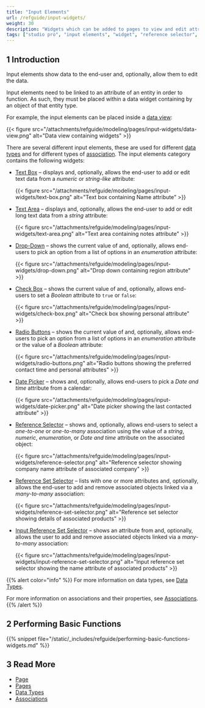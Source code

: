 ```yaml
---
title: "Input Elements"
url: /refguide/input-widgets/
weight: 30
description: "Widgets which can be added to pages to view and edit attributes of objects."
tags: ["studio pro", "input elements", "widget", "reference selector", "reference set", "association", "edit", "data input"]
---
```


## 1 Introduction

Input elements show data to the end-user and, optionally, allow them to edit the data.

Input elements need to be linked to an attribute of an entity in order to function. As such, they must be placed within a data widget containing by an object of that entity type.

For example, the input elements can be placed inside a [data view](/refguide/data-view/):

{{< figure src="/attachments/refguide/modeling/pages/input-widgets/data-view.png" alt="Data view containing widgets" >}}

There are several different input elements, these are used for different [data types](/refguide/data-types/) and for different types of [association](/refguide/associations/). The input elements category contains the following widgets:

* [Text Box](/refguide/text-box/) – displays and, optionally, allows the end-user to add or edit text data from a *numeric* or *string-like* attribute:

    {{< figure src="/attachments/refguide/modeling/pages/input-widgets/text-box.png" alt="Text box containing Name attribute" >}}

* [Text Area](/refguide/text-area/) – displays and, optionally, allows the end-user to add or edit long text data from a *string* attribute:

    {{< figure src="/attachments/refguide/modeling/pages/input-widgets/text-area.png" alt="Text area containing notes attribute" >}}

* [Drop-Down](/refguide/drop-down/) – shows the current value of and, optionally, allows end-users to pick an option from a list of options in an *enumeration* attribute:

    {{< figure src="/attachments/refguide/modeling/pages/input-widgets/drop-down.png" alt="Drop down containing region attribute" >}}

* [Check Box](/refguide/check-box/) – shows the current value of and, optionally, allows end-users to set a *Boolean* attribute to `true` or `false`:

    {{< figure src="/attachments/refguide/modeling/pages/input-widgets/check-box.png" alt="Check box showing personal attribute" >}}

* [Radio Buttons](/refguide/radio-buttons/) – shows the current value of and, optionally, allows end-users to pick an option from a list of options in an *enumeration* attribute or the value of a *Boolean* attribute:

    {{< figure src="/attachments/refguide/modeling/pages/input-widgets/radio-buttons.png" alt="Radio buttons showing the preferred contact time and personal attributes" >}}

* [Date Picker](/refguide/date-picker/) – shows and, optionally, allows end-users to pick a *Date and time* attribute from a calendar:

    {{< figure src="/attachments/refguide/modeling/pages/input-widgets/date-picker.png" alt="Date picker showing the last contacted attribute" >}}

* [Reference Selector](/refguide/reference-selector/) – shows and, optionally, allows end-users to select a *one-to-one* or *one-to-many* association using the value of a *string*, *numeric*, *enumeration*, or *Date and time* attribute on the associated object:

    {{< figure src="/attachments/refguide/modeling/pages/input-widgets/reference-selector.png" alt="Reference selector showing company name attribute of associated company" >}}

* [Reference Set Selector](/refguide/reference-set-selector/) –  lists with one or more attributes and, optionally, allows the end-user to add and remove associated objects linked via a *many-to-many* association:

    {{< figure src="/attachments/refguide/modeling/pages/input-widgets/reference-set-selector.png" alt="Reference set selector showing details of associated products" >}}

* [Input Reference Set Selector](/refguide/input-reference-set-selector/) – shows an attribute from and, optionally, allows the user to add and remove associated objects linked via a *many-to-many* association:

    {{< figure src="/attachments/refguide/modeling/pages/input-widgets/input-reference-set-selector.png" alt="Input reference set selector showing the name attribute of associated products" >}}

{{% alert color="info" %}}
For more information on data types, see [Data Types](/refguide/data-types/).

For more information on associations and their properties, see [Associations](/refguide/associations/).
{{% /alert %}}

## 2 Performing Basic Functions

{{% snippet file="/static/_includes/refguide/performing-basic-functions-widgets.md" %}}

## 3 Read More

* [Page](/refguide/page/)
* [Pages](/refguide/pages/)
* [Data Types](/refguide/data-types/)
* [Associations](/refguide/associations/)
  